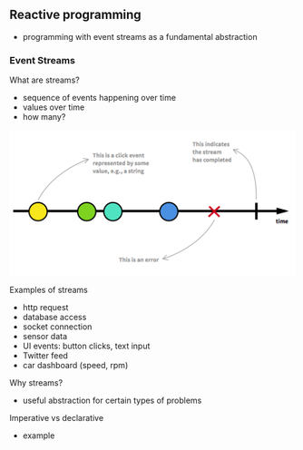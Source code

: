 ## Reactive programming

* programming with event streams as a fundamental abstraction

### Event Streams

What are streams?

* sequence of events happening over time
* values over time
* how many?

![](images/1_stream-diagram.png)

Examples of streams

* http request
* database access
* socket connection
* sensor data
* UI events: button clicks, text input
* Twitter feed
* car dashboard (speed, rpm)

Why streams?

* useful abstraction for certain types of problems

Imperative vs declarative

* example